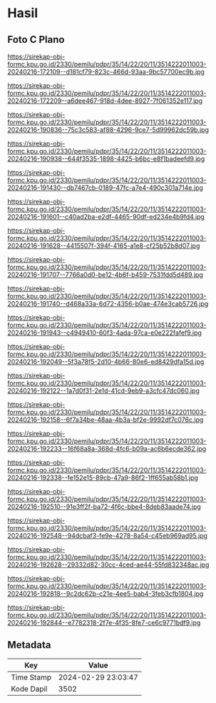 # Hasil

## Foto C Plano

https://sirekap-obj-formc.kpu.go.id/2330/pemilu/pdpr/35/14/22/20/11/3514222011003-20240216-172109--d181cf79-823c-466d-93aa-9bc57700ec9b.jpg

https://sirekap-obj-formc.kpu.go.id/2330/pemilu/pdpr/35/14/22/20/11/3514222011003-20240216-172209--a6dee467-918d-4dee-8927-7f061352e117.jpg

https://sirekap-obj-formc.kpu.go.id/2330/pemilu/pdpr/35/14/22/20/11/3514222011003-20240216-190836--75c3c583-af88-4296-9ce7-5d99962dc59b.jpg

https://sirekap-obj-formc.kpu.go.id/2330/pemilu/pdpr/35/14/22/20/11/3514222011003-20240216-190938--644f3535-1898-4425-b6bc-e8f1badeefd9.jpg

https://sirekap-obj-formc.kpu.go.id/2330/pemilu/pdpr/35/14/22/20/11/3514222011003-20240216-191430--db7467cb-0189-47fc-a7e4-490c301a714e.jpg

https://sirekap-obj-formc.kpu.go.id/2330/pemilu/pdpr/35/14/22/20/11/3514222011003-20240216-191601--c40ad2ba-e2df-4465-90df-ed234e4b9fd4.jpg

https://sirekap-obj-formc.kpu.go.id/2330/pemilu/pdpr/35/14/22/20/11/3514222011003-20240216-191628--4415507f-394f-4165-a1e8-cf25b52b8d07.jpg

https://sirekap-obj-formc.kpu.go.id/2330/pemilu/pdpr/35/14/22/20/11/3514222011003-20240216-191707--7766a0d0-be12-4b6f-b459-7531fdd5d489.jpg

https://sirekap-obj-formc.kpu.go.id/2330/pemilu/pdpr/35/14/22/20/11/3514222011003-20240216-191740--d468a33a-6d72-4356-b0ae-474e3cab5726.jpg

https://sirekap-obj-formc.kpu.go.id/2330/pemilu/pdpr/35/14/22/20/11/3514222011003-20240216-191943--c4949410-60f3-4ada-97ca-e0e222fafef9.jpg

https://sirekap-obj-formc.kpu.go.id/2330/pemilu/pdpr/35/14/22/20/11/3514222011003-20240216-192049--5f3a78f5-2d10-4b66-80e6-ed8429dfa15d.jpg

https://sirekap-obj-formc.kpu.go.id/2330/pemilu/pdpr/35/14/22/20/11/3514222011003-20240216-192122--1a7d0f31-2e1d-41cd-9eb9-a3cfc47dc060.jpg

https://sirekap-obj-formc.kpu.go.id/2330/pemilu/pdpr/35/14/22/20/11/3514222011003-20240216-192158--6f7a34be-48aa-4b3a-bf2e-9992df7c076c.jpg

https://sirekap-obj-formc.kpu.go.id/2330/pemilu/pdpr/35/14/22/20/11/3514222011003-20240216-192233--16f68a8a-368d-4fc6-b09a-ac6b6ecde362.jpg

https://sirekap-obj-formc.kpu.go.id/2330/pemilu/pdpr/35/14/22/20/11/3514222011003-20240216-192338--fe152e15-89cb-47a9-86f2-1ff655ab58b1.jpg

https://sirekap-obj-formc.kpu.go.id/2330/pemilu/pdpr/35/14/22/20/11/3514222011003-20240216-192510--91e3ff2f-ba72-4f6c-bbe4-8deb83aade74.jpg

https://sirekap-obj-formc.kpu.go.id/2330/pemilu/pdpr/35/14/22/20/11/3514222011003-20240216-192548--94dcbaf3-fe9e-4278-8a54-c45eb969ad95.jpg

https://sirekap-obj-formc.kpu.go.id/2330/pemilu/pdpr/35/14/22/20/11/3514222011003-20240216-192628--29332d82-30cc-4ced-ae44-55fd832348ac.jpg

https://sirekap-obj-formc.kpu.go.id/2330/pemilu/pdpr/35/14/22/20/11/3514222011003-20240216-192818--9c2dc62b-c21e-4ee5-bab4-3feb3cfb1804.jpg

https://sirekap-obj-formc.kpu.go.id/2330/pemilu/pdpr/35/14/22/20/11/3514222011003-20240216-192844--e7782318-2f7e-4f35-8fe7-ce6c9771bdf9.jpg


## Metadata

| Key        | Value               |
| ---------- | ------------------- |
| Time Stamp | 2024-02-29 23:03:47 |
| Kode Dapil | 3502                |



